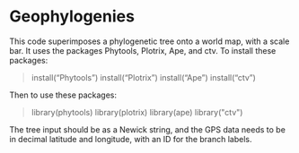 # Geophylogenies
This code superimposes a phylogenetic tree onto a world map, with a scale bar. It uses the packages Phytools, Plotrix, Ape, and ctv. To install these packages:
> install(“Phytools”)
> install(“Plotrix”)
> install(“Ape”)
> install(“ctv”)

Then to use these packages:
> library(phytools)
> library(plotrix)
> library(ape)
> library("ctv")

The tree input should be as a Newick string, and the GPS data needs to be in decimal latitude and longitude, with an ID for the branch labels.
